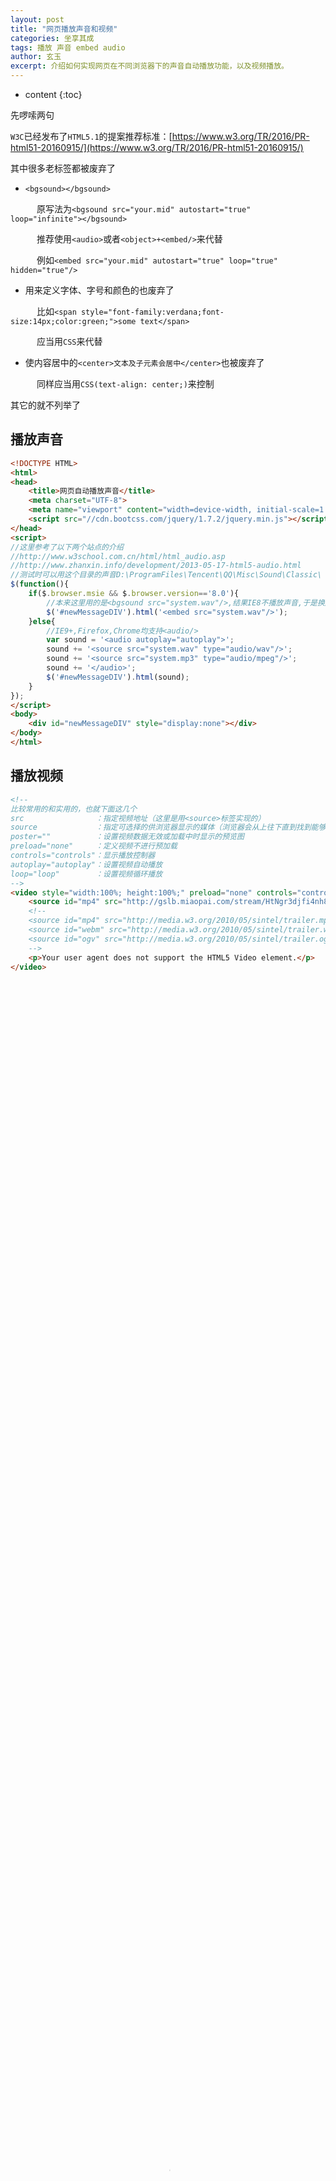 ```yaml
---
layout: post
title: "网页播放声音和视频"
categories: 坐享其成
tags: 播放 声音 embed audio
author: 玄玉
excerpt: 介绍如何实现网页在不同浏览器下的声音自动播放功能，以及视频播放。
---
```


* content
{:toc}


先啰嗦两句

`W3C`已经发布了`HTML5.1`的提案推荐标准：[https://www.w3.org/TR/2016/PR-html51-20160915/](https://www.w3.org/TR/2016/PR-html51-20160915/)

其中很多老标签都被废弃了

* `<bgsound></bgsound>`

　　　原写法为`<bgsound src="your.mid" autostart="true" loop="infinite"></bgsound>`

　　　推荐使用`<audio>`或者`<object>+<embed/>`来代替

　　　例如`<embed src="your.mid" autostart="true" loop="true" hidden="true"/>`

* 用来定义字体、字号和颜色的也废弃了

　　　比如`<span style="font-family:verdana;font-size:14px;color:green;">some text</span>`

　　　应当用`CSS`来代替

* 使内容居中的`<center>文本及子元素会居中</center>`也被废弃了

　　　同样应当用`CSS(text-align: center;)`来控制

其它的就不列举了

## 播放声音

```html
<!DOCTYPE HTML>
<html>
<head>
    <title>网页自动播放声音</title>
    <meta charset="UTF-8">
    <meta name="viewport" content="width=device-width, initial-scale=1.0, user-scalable=no">
    <script src="//cdn.bootcss.com/jquery/1.7.2/jquery.min.js"></script>
</head>
<script>
//这里参考了以下两个站点的介绍
//http://www.w3school.com.cn/html/html_audio.asp
//http://www.zhanxin.info/development/2013-05-17-html5-audio.html
//测试时可以用这个目录的声音D:\ProgramFiles\Tencent\QQ\Misc\Sound\Classic\
$(function(){
    if($.browser.msie && $.browser.version=='8.0'){
        //本来这里用的是<bgsound src="system.wav"/>,结果IE8不播放声音,于是换成了embed
        $('#newMessageDIV').html('<embed src="system.wav"/>');
    }else{
        //IE9+,Firefox,Chrome均支持<audio/>
        var sound = '<audio autoplay="autoplay">';
        sound += '<source src="system.wav" type="audio/wav"/>';
        sound += '<source src="system.mp3" type="audio/mpeg"/>';
        sound += '</audio>';
        $('#newMessageDIV').html(sound);
    }
});
</script>
<body>
    <div id="newMessageDIV" style="display:none"></div>
</body>
</html>
```

## 播放视频

```html
<!--
比较常用的和实用的，也就下面这几个
src                ：指定视频地址（这里是用<source>标签实现的）
source             ：指定可选择的供浏览器显示的媒体（浏览器会从上往下直到找到能够播放的媒体）
poster=""          ：设置视频数据无效或加载中时显示的预览图
preload="none"     ：定义视频不进行预加载
controls="controls"：显示播放控制器
autoplay="autoplay"：设置视频自动播放
loop="loop"        ：设置视频循环播放
-->
<video style="width:100%; height:100%;" preload="none" controls="controls" poster="http://ww2.sinaimg.cn/large/723dadf5gw1f9wab7mmuij20wp0hggon.jpg">
    <source id="mp4" src="http://gslb.miaopai.com/stream/HtNgr3djfi4nh859KYPpAg__.mp4" type="video/mp4">
    <!--
    <source id="mp4" src="http://media.w3.org/2010/05/sintel/trailer.mp4" type="video/mp4">
    <source id="webm" src="http://media.w3.org/2010/05/sintel/trailer.webm" type="video/webm">
    <source id="ogv" src="http://media.w3.org/2010/05/sintel/trailer.ogv" type="video/ogg">
    -->
    <p>Your user agent does not support the HTML5 Video element.</p>
</video>
```

<video style="width:100%; height:100%;" preload="none" controls="controls" poster="http://ww2.sinaimg.cn/large/723dadf5gw1f9wab7mmuij20wp0hggon.jpg">
    <source src="http://gslb.miaopai.com/stream/HtNgr3djfi4nh859KYPpAg__.mp4" type="video/mp4">
    <p>Your user agent does not support the HTML5 Video element.</p>
</video>